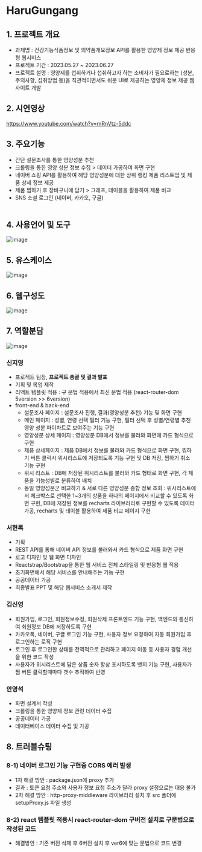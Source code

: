 # HaruGungang 
## 1. 프로젝트 개요
* 과제명 : 건강기능식품정보 및 의약품개요정보 API를 활용한 영양제 정보 제공 반응형 웹서비스
* 프로젝트 기간 : 2023.05.27 ~ 2023.06.27
* 프로젝트 설명 : 영양제를 섭취하거나 섭취하고자 하는 소비자가 필요로하는 (성분, 주의사항, 섭취방법 등)을 직관적이면서도 쉬운 UI로 제공하는 영양제 정보 제공 웹사이트 개발

## 2. 시연영상
https://www.youtube.com/watch?v=mRnVtz-5ddc

## 3. 주요기능
* 간단 설문조사를 통한 영양성분 추천
* 크롤링을 통한 영양 성분 정보 수집 > 데이터 가공하여 화면 구현
* 네이버 쇼핑 API를 활용하여 해당 영양성분에 대한 상위 랭킹 제품 리스트업 및 제품 상세 정보 제공
* 제품 찜하기 후 장바구니에 담기 > 그래프, 테이블을 활용하여 제품 비교
* SNS 소셜 로그인 (네이버, 카카오, 구글)
<br><br>
## 4. 사용언어 및 도구
![image](https://github.com/sin6338ki/HaruGungang/assets/130349912/b95be808-43bf-4e58-9e5e-06b3cb478273)

## 5. 유스케이스
![image](https://github.com/sin6338ki/HaruGungang/assets/130349912/dd970da0-1b01-4c95-b967-2d0514f04eeb)

## 6. 웹구성도
![image](https://github.com/sin6338ki/HaruGungang/assets/130349912/60b926e3-5d15-455d-bfc2-dcbad54e55c8)

## 7. 역할분담
![image](https://github.com/sin6338ki/HaruGungang/assets/130349912/1e2e19d4-966e-4c1d-a33d-99484b243576)

### 신지영
  * 프로젝트 팀장, **프로젝트 총괄 및 결과 발표**
  * 기획 및 목업 제작
  * 리액트 템플릿 적용 : 구 문법 적용에서 최신 문법 적용 (react-router-dom 5version >> 6version)
  * front-end & back-end
    * 설문조사 페이지 : 설문조사 진행, 결과(영양성분 추천) 기능 및 화면 구현
    * 메인 페이지 : 성별, 연령 선택 필터 기능 구현, 필터 선택 후 성별/연령별 추천 영양 성분 파이차트로 보여주는 기능 구현
    * 영양성분 상세 페이지 : 영양성분 DB에서 정보를 불러와 화면에 카드 형식으로 구현
    * 제품 상세페이지 : 제품 DB에서 정보를 불러와 카드 형식으로 화면 구현, 찜하기 버튼 클릭시 위시리스트에 저장되도록 기능 구현 및 DB 저장, 찜하기 취소 기능 구현
    * 위시 리스트 : DB에 저장된 위시리스트를 불러와 카드 형태로 화면 구현, 각 제품을 기능성별로 분류하여 배치
    * 동일 영양성분군 비교하기 & 서로 다른 영양성분 종합 정보 조회 : 위시리스트에서 체크박스로 선택한 1~3개의 상품을 하나의 페이지에서 비교할 수 있도록 화면 구현, DB에 저장된 정보를 recharts 라이브러리로 구현할 수 있도록 데이터 가공, recharts 및 테이블 활용하여 제품 비교 페이지 구현
### 서현록
  * 기획
  * REST API를 통해 네이버 API 정보를 불러와서 카드 형식으로 제품 화면 구현
  * 로고 디자인 및 웹 화면 디자인
  * Reactstrap/Bootstrap을 통한 웹 서비스 전체 스타일링 및 반응형 웹 적용
  * 초기화면에서 해당 서비스를 안내해주는 기능 구현
  * 공공데이터 가공
  * 최종발표 PPT 및 해당 웹서비스 소개서 제작
### 김신영
  * 회원가입, 로그인, 회원정보수정, 회원삭제 프론트엔드 기능 구현, 백엔드와 통신하여 회원정보 DB에 저장하도록 구현
  * 카카오톡, 네이버, 구글 로그인 기능 구현, 사용자 정보 요청하여 자동 회원가입 후 로그인하는 로직 구현
  * 로그인 후 로그인한 상태를 전역적으로 관리하고 페이지 이동 등 사용자 경험 개선을 위한 코드 작성
  * 사용자가 위시리스트에 담은 상품 숫자 항상 표시하도록 뱃지 기능 구현, 사용자가 찜 버튼 클릭할때마다 갯수 추적하여 반영
### 안영석
  * 화면 설계서 작성
  * 크롤링을 통한 영양제 정보 관련 데이터 수집
  * 공공데이터 가공
  * 데이터베이스 데이터 수집 및 가공

## 8. 트러블슈팅
### 8-1) 네이버 로그인 기능 구현중 CORS 에러 발생
  * 1차 해결 방안 : package.json에 proxy 추가
  * 결과 : 토큰 요청 주소와 사용자 정보 요청 주소가 달라 proxy 설정으로는 대응 불가
  * 2차 해결 방안 : http-proxy-middleware 라이브러리 설치 후 src 폴더에 setupProxy.js 파일 생성
### 8-2) react 템플릿 적용시 react-router-dom 구버전 설치로 구문법으로 작성된 코드
  * 해결방안 : 기존 버전 삭제 후 6버전 설치 후 ver6에 맞는 문법으로 코드 변경

  